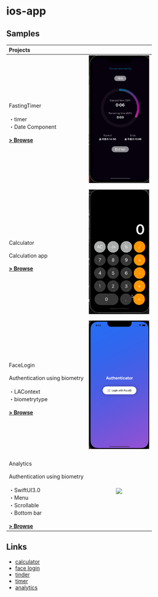 # ios-app




Samples
------------

| Projects |  |
|:-----|:---------:|
| <br>FastingTimer<br><br>・timer<br>・Date Component<br><br>**[> Browse](FastingTimer/FastingTimer/)** | <img src="readme/timer.gif" width="160"> |  
|  |  |  
| <br>Calculator<br><br>Calculation app<br><br>**[> Browse](Calculator/Calculator/)** | <img src="readme/calc.gif" width="160"> | 
|  |  |  
| <br>FaceLogin<br><br>Authentication using biometry<br><br>・LAContext<br>・biometrytype<br><br>**[> Browse](FaceAuthenticator/FaceAuthenticator/)** | <img src="readme/screenshots/face_login.png" width="160"> |  
|  |  |  
| <br>Analytics<br><br>Authentication using biometry<br><br>・SwiftUI3.0<br>・Menu<br>・Scrollable<br>・Bottom bar<br><br>**[> Browse](Analytics/Analytics/)** | <img src="readme/analytics.gif" width="160"> | 

Links
-----------
* [calculator](https://www.youtube.com/watch?v=cMde7jhQlZI&ab_channel=iOSAcademy)
* [face login](https://www.youtube.com/watch?v=qW1wQwHmoTI&ab_channel=DesignCode)
* [tinder](https://www.youtube.com/watch?v=YjQj3KAkkIM&ab_channel=GaryTokman)
* [timer](https://www.youtube.com/watch?v=pdYTtbOl9YQ&ab_channel=DesignCode)
* [analytics](https://www.youtube.com/watch?v=w7ZOxf2Hve4&ab_channel=Kavsoft)
